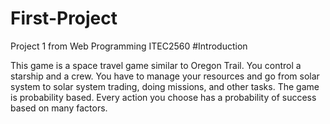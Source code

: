 # First-Project
Project 1 from Web Programming ITEC2560
#Introduction

This game is a space travel game similar to Oregon Trail. You control a starship and a crew. You have to manage your resources and go from solar system to solar system trading, doing missions, and other tasks. The game is probability based. Every action you choose has a probability of success based on many factors.